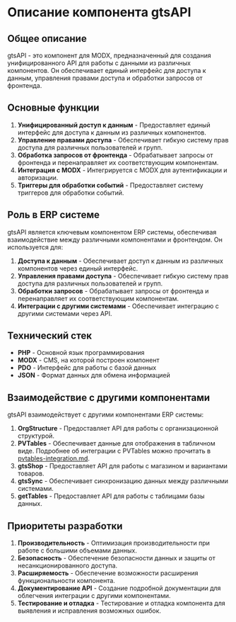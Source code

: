 # Описание компонента gtsAPI

## Общее описание

gtsAPI - это компонент для MODX, предназначенный для создания унифицированного API для работы с данными из различных компонентов. Он обеспечивает единый интерфейс для доступа к данным, управления правами доступа и обработки запросов от фронтенда.

## Основные функции

1. **Унифицированный доступ к данным** - Предоставляет единый интерфейс для доступа к данным из различных компонентов.
2. **Управление правами доступа** - Обеспечивает гибкую систему прав доступа для различных пользователей и групп.
3. **Обработка запросов от фронтенда** - Обрабатывает запросы от фронтенда и перенаправляет их соответствующим компонентам.
4. **Интеграция с MODX** - Интегрируется с MODX для аутентификации и авторизации.
5. **Триггеры для обработки событий** - Предоставляет систему триггеров для обработки событий.

## Роль в ERP системе

gtsAPI является ключевым компонентом ERP системы, обеспечивая взаимодействие между различными компонентами и фронтендом. Он используется для:

1. **Доступа к данным** - Обеспечивает доступ к данным из различных компонентов через единый интерфейс.
2. **Управления правами доступа** - Обеспечивает гибкую систему прав доступа для различных пользователей и групп.
3. **Обработки запросов** - Обрабатывает запросы от фронтенда и перенаправляет их соответствующим компонентам.
4. **Интеграции с другими системами** - Обеспечивает интеграцию с другими системами через API.

## Технический стек

- **PHP** - Основной язык программирования
- **MODX** - CMS, на которой построен компонент
- **PDO** - Интерфейс для работы с базой данных
- **JSON** - Формат данных для обмена информацией

## Взаимодействие с другими компонентами

gtsAPI взаимодействует с другими компонентами ERP системы:

1. **OrgStructure** - Предоставляет API для работы с организационной структурой.
2. **PVTables** - Обеспечивает данные для отображения в табличном виде. Подробнее об интеграции с PVTables можно прочитать в [pvtables-integration.md](pvtables-integration.md).
3. **gtsShop** - Предоставляет API для работы с магазином и вариантами товаров.
4. **gtsSync** - Обеспечивает синхронизацию данных между различными системами.
5. **getTables** - Предоставляет API для работы с таблицами базы данных.

## Приоритеты разработки

1. **Производительность** - Оптимизация производительности при работе с большими объемами данных.
2. **Безопасность** - Обеспечение безопасности данных и защиты от несанкционированного доступа.
3. **Расширяемость** - Обеспечение возможности расширения функциональности компонента.
4. **Документирование API** - Создание подробной документации для облегчения интеграции с другими компонентами.
5. **Тестирование и отладка** - Тестирование и отладка компонента для выявления и исправления возможных ошибок.
